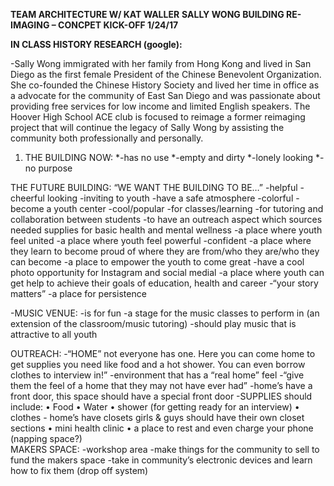 **TEAM ARCHITECTURE W/ KAT WALLER**
**SALLY WONG BUILDING RE-IMAGING – CONCPET KICK-OFF 1/24/17**

**IN CLASS HISTORY RESEARCH (google):**

-Sally Wong immigrated with her family from Hong Kong and lived in San Diego as the first female President of the Chinese Benevolent Organization. She co-founded the Chinese History Society and lived her time in office as a advocate for the community of East San Diego and was passionate about providing free services for low income and limited English speakers. The Hoover High School ACE club is focused to reimage a former reimaging project that will continue the legacy of Sally Wong by assisting the community both professionally and personally. 

1. THE BUILDING NOW:
*-has no use
*-empty and dirty
*-lonely looking
*-no purpose

THE FUTURE BUILDING:
“WE WANT THE BUILDING TO BE…”
-helpful
-cheerful looking
-inviting to youth
-have a safe atmosphere
-colorful
-become a youth center
-cool/popular
-for classes/learning
-for tutoring and collaboration between students
-to have an outreach aspect which sources needed supplies for basic health and mental wellness
-a place where youth feel united
-a place where youth feel powerful
-confident
-a place where they learn to become proud of where they are from/who they are/who they can become
-a place to empower the youth to come great
-have a cool photo opportunity for Instagram and social medial
-a place where youth can get help to achieve their goals of education, health and career
-“your story matters”
-a place for persistence

-MUSIC VENUE:
-is for fun
-a stage for the music classes to perform in (an extension of the classroom/music tutoring)
-should play music that is attractive to all youth 

OUTREACH:
-“HOME” not everyone has one. Here you can come home to get supplies you need like food and a hot shower. You can even borrow clothes to interview in!”
-environment that has a “real home” feel
-“give them the feel of a home that they may not have ever had”
-home’s have a front door, this space should have a special front door
-SUPPLIES should include: 
•	Food
•	Water
•	shower (for getting ready for an interview)
•	clothes   -  home’s have closets girls & guys should have their own closet sections
•	mini health clinic
•	a place to rest and even charge your phone (napping space?)\
MAKERS SPACE:
-workshop area
-make things for the community to sell to fund the makers space
-take in community’s electronic devices and learn how to fix them (drop off system)
